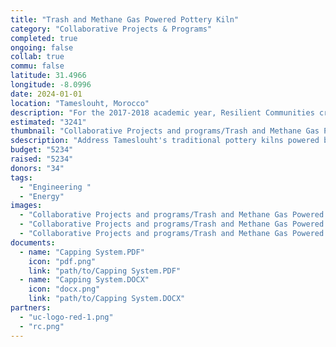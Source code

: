 ```yaml
---
title: "Trash and Methane Gas Powered Pottery Kiln"
category: "Collaborative Projects & Programs"
completed: true
ongoing: false
collab: true
commu: false
latitude: 31.4966
longitude: -8.0996
date: 2024-01-01
location: "Tameslouht, Morocco"
description: "For the 2017-2018 academic year, Resilient Communities created a senior capstone project for the mechanical engineering students. The team also consisted of two environmental engineering students, one EnvE professor, and a ceramics instructor who worked together to create the best possible solution to address Tameslouht's traditional, and yet toxic, pottery kilns powered by burning tires."
estimated: "3241"
thumbnail: "Collaborative Projects and programs/Trash and Methane Gas Powered Pottery Kiln/somekindameeting.jpg"
sdescription: "Address Tameslouht's traditional pottery kilns powered by burning tires."
budget: "5234"
raised: "5234"
donors: "34"
tags:
  - "Engineering "
  - "Energy"
images:
  - "Collaborative Projects and programs/Trash and Methane Gas Powered Pottery Kiln/somekindameeting.jpg"
  - "Collaborative Projects and programs/Trash and Methane Gas Powered Pottery Kiln/pic1.jpeg"
  - "Collaborative Projects and programs/Trash and Methane Gas Powered Pottery Kiln/pic2.jpeg"
documents:
  - name: "Capping System.PDF"
    icon: "pdf.png"
    link: "path/to/Capping System.PDF"
  - name: "Capping System.DOCX"
    icon: "docx.png"
    link: "path/to/Capping System.DOCX"
partners:
  - "uc-logo-red-1.png"
  - "rc.png"
---
```

